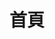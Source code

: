 ---
layout: home
title: 首頁
hero:
  name: 從零開始 邁向數據分析
  text: SQL 資料庫語法入門
  # tagline: 
  # image:
  #   src: /10464007_R_m.webp
  #   alt: VitePress
  actions:
    - theme: brand
      text: 開始學習
      link: /guide/chapter_1
  #   - theme: alt
  #     text: View on GitHub
  #     link: https://github.com/vuejs/vitepress
# features:
#   - icon: ⚡️
#     title: Vite, The DX that can't be beat
#     details: Lorem ipsum...
#   - icon: 🖖
#     title: Power of Vue meets Markdown
#     details: Lorem ipsum...
#   - icon: 🛠️
#     title: Simple and minimal, always
#     details: Lorem ipsum...
---